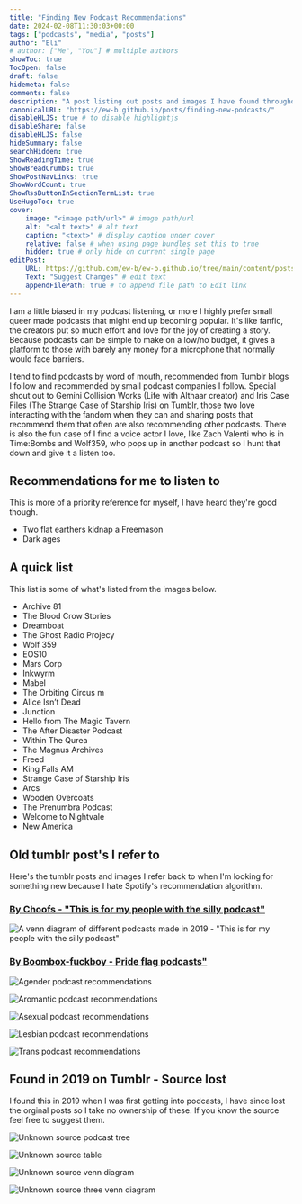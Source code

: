 ```yaml
---
title: "Finding New Podcast Recommendations"
date: 2024-02-08T11:30:03+00:00
tags: ["podcasts", "media", "posts"]
author: "Eli"
# author: ["Me", "You"] # multiple authors
showToc: true
TocOpen: false
draft: false
hidemeta: false
comments: false
description: "A post listing out posts and images I have found throughout the years that suggest other podcasts."
canonicalURL: "https://ew-b.github.io/posts/finding-new-podcasts/"
disableHLJS: true # to disable highlightjs
disableShare: false
disableHLJS: false
hideSummary: false
searchHidden: true
ShowReadingTime: true
ShowBreadCrumbs: true
ShowPostNavLinks: true
ShowWordCount: true
ShowRssButtonInSectionTermList: true
UseHugoToc: true
cover:
    image: "<image path/url>" # image path/url
    alt: "<alt text>" # alt text
    caption: "<text>" # display caption under cover
    relative: false # when using page bundles set this to true
    hidden: true # only hide on current single page
editPost:
    URL: https://github.com/ew-b/ew-b.github.io/tree/main/content/posts/finding-new-podcasts.md"
    Text: "Suggest Changes" # edit text
    appendFilePath: true # to append file path to Edit link
---
```


I am a little biased in my podcast listening, or more I highly prefer small queer made podcasts that might end up becoming popular. It's like fanfic, the creators put so much effort and love for the joy of creating a story. Because podcasts can be simple to make on a low/no budget, it gives a platform to those with barely any money for a microphone that normally would face barriers.

I tend to find podcasts by word of mouth, recommended from Tumblr blogs I follow and recommended by small podcast companies I follow. Special shout out to Gemini Collision Works (Life with Althaar creator) and Iris Case Files (The Strange Case of Starship Iris) on Tumblr, those two love interacting with the fandom when they can and sharing posts that recommend them that often are also recommending other podcasts. There is also the fun case of I find a voice actor I love, like Zach Valenti who is in Time:Bombs and Wolf359, who pops up in another podcast so I hunt that down and give it a listen too.

## Recommendations for me to listen to
This is more of a priority reference for myself, I have heard they're good though.
* Two flat earthers kidnap a Freemason
* Dark ages


## A quick list
This list is some of what's listed from the images below.

* Archive 81
* The Blood Crow Stories
* Dreamboat
* The Ghost Radio Projecy
* Wolf 359
* EOS10
* Mars Corp
* Inkwyrm
* Mabel
* The Orbiting Circus m
* Alice Isn’t Dead
* Junction
* Hello from The Magic Tavern
* The After Disaster Podcast
* Within The Qurea
* The Magnus Archives
* Freed
* King Falls AM
* Strange Case of Starship Iris
* Arcs
* Wooden Overcoats
* The Prenumbra Podcast
* Welcome to Nightvale
* New America

## Old tumblr post's I refer to

Here's the tumblr posts and images I refer back to when I'm looking for something new because I hate Spotify's recommendation algorithm. 

### [By Choofs - "This is for my people with the silly podcast"](https://www.tumblr.com/choofs/729642326262153216/this-is-for-my-people-with-the-silly-podcast)

![A venn diagram of different podcasts made in 2019 - "This is for my people with the silly podcast"](/ewb-archive/choofs-silly-people-venn-diagram.png)

### [By Boombox-fuckboy - Pride flag podcasts"](https://boombox-fuckboy.tumblr.com/post/706017416911749121/not-my-flags-but-i-couldnt-resist-giving-them-a)

![Agender podcast recommendations](/boombox-fuckboy-agender-flag.jpg)

![Aromantic podcast recommendations](/boombox-fuckboy-aromantic-flag.jpg)

![Asexual podcast recommendations](/boombox-fuckboy-asexual-flag.jpg)

![Lesbian podcast recommendations](/boombox-fuckboy-lesbian-flag.jpg)

![Trans podcast recommendations](/boombox-fuckboy-trans-flag.jpg)

## Found in 2019 on Tumblr - Source lost
I found this in 2019 when I was first getting into podcasts, I have since lost the orginal posts so I take no ownership of these. If you know the source feel free to suggest them.

![Unknown source podcast tree](/unknown-2019-podcast-tree.jpg)

![Unknown source table ](/unknown-2019-table.jpg)

![Unknown source venn diagram](/unknown-2019-venn-diagram.jpg)

![Unknown source three venn diagram](/unknown-2019-three-venn-diagram.jpg)

